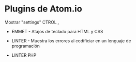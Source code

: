 Plugins de Atom.io
==================

Mostrar "settings" CTROL ,

- EMMET - Atajos de teclado para HTML y CSS

- LINTER - Muestra los errores al codificiar en un lenguaje de programación
- LINTER PHP
